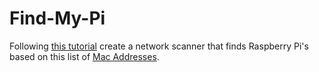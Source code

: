 # Find-My-Pi
Following [this tutorial](https://www.thepythoncode.com/article/building-network-scanner-using-scapy) create a network scanner that finds Raspberry Pi's based on this list of [Mac Addresses](https://udger.com/resources/mac-address-vendor-detail?name=raspberry_pi_foundation). 
